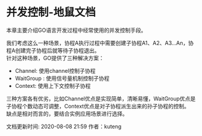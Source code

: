# 并发控制-地鼠文档

本章主要介绍GO语言开发过程中经常使用的并发控制手段。

我们考虑这么一种场景，协程A执行过程中需要创建子协程A1、A2、A3…An，协程A创建完子协程后就等待子协程退出。  
针对这种场景，GO提供了三种解决方案：

* Channel: 使用channel控制子协程
* WaitGroup : 使用信号量机制控制子协程
* Context: 使用上下文控制子协程

三种方案各有优劣，比如Channel优点是实现简单，清晰易懂，WaitGroup优点是子协程个数动态可调整，Context优点是对子协程派生出来的孙子协程的控制。  
缺点是相对而言的，要结合实例应用场景进行选择。

文档更新时间: 2020-08-08 21:59   作者：kuteng

